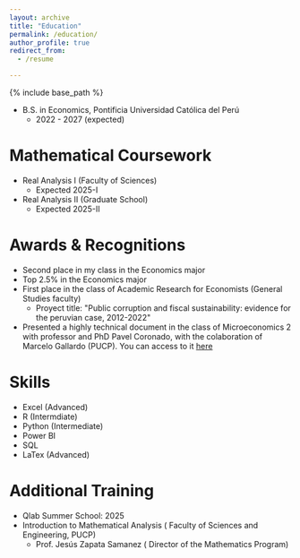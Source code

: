 ```yaml
---
layout: archive
title: "Education"
permalink: /education/
author_profile: true
redirect_from:
  - /resume

---
```



{% include base_path %}



* B.S. in Economics, Pontificia Universidad Católica del Perú
  * 2022 - 2027 (expected)


Mathematical Coursework
======
* Real Analysis I (Faculty of Sciences)
  * Expected 2025-I
* Real Analysis II (Graduate School)
  * Expected 2025-II

Awards & Recognitions
======
* Second place in my class in the Economics major
* Top 2.5% in the Economics major
* First place in the class of Academic Research for Economists (General Studies faculty)
  * Proyect title: "Public corruption and fiscal sustainability: evidence for the peruvian case, 2012-2022" 
* Presented a highly technical document in the class of Microeconomics 2 with professor and PhD Pavel Coronado, with the colaboration of Marcelo Gallardo (PUCP). You can access to it [here]( http://supgquijano.github.io/files/equilibrio.pdf)

Skills
======
* Excel (Advanced)
* R (Intermdiate)
* Python (Intermediate)
* Power BI 
* SQL
* LaTex (Advanced)

Additional Training 
======
* Qlab Summer School: 2025
* Introduction to Mathematical Analysis ( Faculty of Sciences and Engineering, PUCP)
  * Prof. Jesús Zapata Samanez ( Director of the Mathematics Program)






